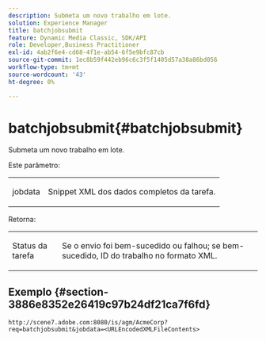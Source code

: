 ```yaml
---
description: Submeta um novo trabalho em lote.
solution: Experience Manager
title: batchjobsubmit
feature: Dynamic Media Classic, SDK/API
role: Developer,Business Practitioner
exl-id: 4ab2f6e4-cd68-4f1e-ab54-6f5e9bfc87cb
source-git-commit: 1ec8b59f442eb96c6c3f5f1405d57a38a86bd056
workflow-type: tm+mt
source-wordcount: '43'
ht-degree: 0%

---
```


# batchjobsubmit{#batchjobsubmit}

Submeta um novo trabalho em lote.

Este parâmetro:

<table id="simpletable_11A94D630A21426F9A1CEF5EB3B9E789"> 
 <tr class="strow"> 
  <td class="stentry"> <p> <span class="codeph"> jobdata  </span> </p> </td> 
  <td class="stentry"> <p>Snippet XML dos dados completos da tarefa. </p> </td> 
 </tr> 
</table>

Retorna:

<table id="simpletable_7C82E4A8520440F5A5ABBC1BCB286AB2"> 
 <tr class="strow"> 
  <td class="stentry"> <p>Status da tarefa </p> </td> 
  <td class="stentry"> <p>Se o envio foi bem-sucedido ou falhou; se bem-sucedido, ID do trabalho no formato XML. </p> </td> 
 </tr> 
</table>

## Exemplo {#section-3886e8352e26419c97b24df21ca7f6fd}

`http://scene7.adobe.com:8080/is/agm/AcmeCorp?req=batchjobsubmit&jobdata=<URLEncodedXMLFileContents>`
